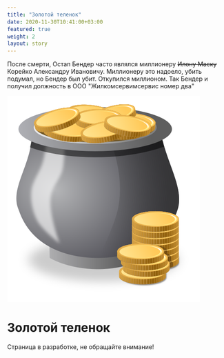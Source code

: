 ```yaml
---
title: "Золотой теленок"
date: 2020-11-30T10:41:00+03:00
featured: true
weight: 2
layout: story
---
```


После смерти, Остап Бендер часто являлся миллионеру ~~Илону Маску~~ Корейко Александру Ивановичу. Миллионеру это надоело, убить подумал, но Бендер был убит. Откупился миллионом. Так Бендер и получил должность в ООО "Жилкомсервимсервис номер два"

![million](/images/stories/gold.svg)

# Золотой теленок

Страница в разработке, не обращайте внимание!
